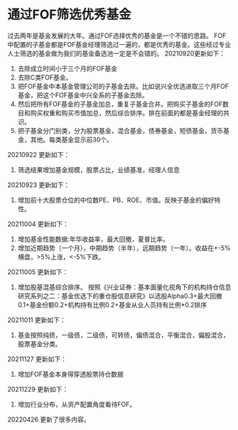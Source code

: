 # 通过FOF筛选优秀基金

  过去两年是基金发展的大年。通过FOF选择优秀的基金是一个不错的思路。
  FOF中配置的子基金都是FOF基金经理筛选过一遍的，都是优秀的基金。这些经过专业人士筛选的基金做为我们的基金备选池一定是不会错的。
  20210920更新如下：
  1. 去除成立时间小于三个月的FOF基金
  2. 去除C类FOF基金。
  3. 把FOF基金中本基金管理公司的子基金去除。比如说兴全优选进取三个月FOF基金，把这个FOF基金中兴全系的子基金去除。
  4. 然后把所有FOF基金的子基金加总，重复子基金合并。把购买子基金的FOF数目和购买权重和购买市值加总，然后综合排序。排在前面的都是基金经理的共识。
  5. 把子基金分门别类，分为股票基金，混合基金，债券基金，短债基金，货币基金，其他。每类基金显示前30个。

20210922 更新如下：
  1. 筛选结果增加基金规模，股票占比，业绩基准，经理人信息

20210923 更新如下：
  1. 增加前十大股票仓位的中位数PE、PB、ROE、市值。反映子基金的偏好特性。

20211004 更新如下：
  1. 增加基金性能数据:年华收益率，最大回撤，夏普比率。
  2. 增加近期趋势（一个月），中期趋势（半年），远期趋势（一年）。收益在+-5%横盘，>5%上涨，<-5%下跌。

20211005 更新如下：
  1. 增加股基混基综合排序。  按照《兴业证券：基本面量化视角下的机构持仓信息研究系列之二：基金优选下的重仓股信息研究》以选股Alpha0.3+最大回撤0.1+基金份额0.2+机构持有比例0.2+基金从业人员持有比例*0.2排序

20211011 更新如下：
  1. 基金按照纯债，一级债，二级债，可转债，偏债混合，平衡混合，偏股混合，股票基金分类。

20211127 更新如下：
  1. 增加FOF基金本身得穿透股票持仓数据

20211229 更新如下：
  1. 增加行业分布，从资产配置角度看待FOF。

20220426 更新了很多内容。
